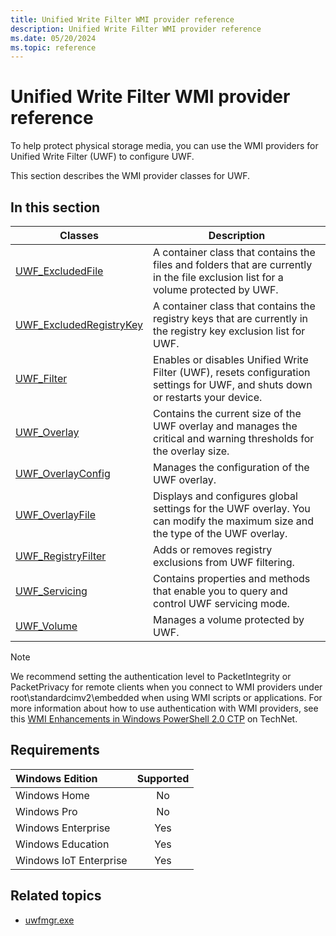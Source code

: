 ```yaml
---
title: Unified Write Filter WMI provider reference
description: Unified Write Filter WMI provider reference
ms.date: 05/20/2024
ms.topic: reference
---
```


# Unified Write Filter WMI provider reference

To help protect physical storage media, you can use the WMI providers for Unified Write Filter (UWF) to configure UWF.

This section describes the WMI provider classes for UWF.

## In this section

| Classes | Description |
|---------|-------------|
| [UWF_ExcludedFile](uwf-excludedfile.md) | A container class that contains the files and folders that are currently in the file exclusion list for a volume protected by UWF.|
| [UWF_ExcludedRegistryKey](uwf-excludedregistrykey.md) | A container class that contains the registry keys that are currently in the registry key exclusion list for UWF. |
| [UWF_Filter](uwf-filter.md) | Enables or disables Unified Write Filter (UWF), resets configuration settings for UWF, and shuts down or restarts your device. |
| [UWF_Overlay](uwf-overlay.md) | Contains the current size of the UWF overlay and manages the critical and warning thresholds for the overlay size. |
| [UWF_OverlayConfig](uwf-overlayconfig.md) | Manages the configuration of the UWF overlay. |
| [UWF_OverlayFile](uwf-overlayfile.md) | Displays and configures global settings for the UWF overlay. You can modify the maximum size and the type of the UWF overlay. |
| [UWF_RegistryFilter](uwf-registryfilter.md) | Adds or removes registry exclusions from UWF filtering. |
| [UWF_Servicing](uwf-servicing.md) | Contains properties and methods that enable you to query and control UWF servicing mode. |
| [UWF_Volume](uwf-volume.md) | Manages a volume protected by UWF. |

> [!NOTE]
> We recommend setting the authentication level to PacketIntegrity or PacketPrivacy for remote clients when you connect to WMI providers under root\\standardcimv2\\embedded when using WMI scripts or applications. For more information about how to use authentication with WMI providers, see this [WMI Enhancements in Windows PowerShell 2.0 CTP](/previous-versions/windows/it-pro/windows-powershell-1.0/ff730973(v=technet.10)) on TechNet.

## Requirements

| Windows Edition        | Supported |
|:-----------------------|:---------:|
| Windows Home           | No        |
| Windows Pro            | No        |
| Windows Enterprise     | Yes       |
| Windows Education      | Yes       |
| Windows IoT Enterprise | Yes       |

## Related topics

- [uwfmgr.exe](uwfmgrexe.md)
